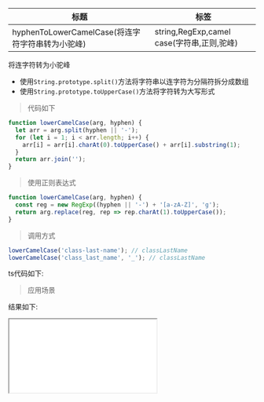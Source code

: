 | 标题                                             | 标签                                       |
| ------------------------------------------------ | ------------------------------------------ |
| hyphenToLowerCamelCase(将连字符字符串转为小驼峰) | string,RegExp,camel case(字符串,正则,驼峰) |

将连字符转为小驼峰

- 使用`String.prototype.split()`方法将字符串以连字符为分隔符拆分成数组
- 使用`String.prototype.toUpperCase()`方法将字符转为大写形式

> 代码如下

```js
function lowerCamelCase(arg, hyphen) {
  let arr = arg.split(hyphen || '-');
  for (let i = 1; i < arr.length; i++) {
    arr[i] = arr[i].charAt(0).toUpperCase() + arr[i].substring(1);
  }
  return arr.join('');
}
```

> 使用正则表达式

```js
function lowerCamelCase(arg, hyphen) {
  const reg = new RegExp((hyphen || '-') + '[a-zA-Z]', 'g');
  return arg.replace(reg, rep => rep.charAt(1).toUpperCase());
}
```

> 调用方式

```js
lowerCamelCase('class-last-name'); // classLastName
lowerCamelCase('class_last_name', '_'); // classLastName
```

ts代码如下:

<div class="code-editor" data-url="codes/javascript/ts/lowerCamelCase.ts" data-language="typescript"></div>

> 应用场景

<div class="code-editor" data-url="codes/javascript/html/lowerCamelCase.html" data-language="html"></div>

结果如下:

<iframe src="codes/javascript/html/lowerCamelCase.html"></iframe>
